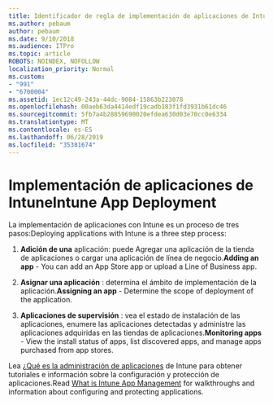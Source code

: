 ```yaml
---
title: Identificador de regla de implementación de aplicaciones de Intune 991
ms.author: pebaum
author: pebaum
ms.date: 9/10/2018
ms.audience: ITPro
ms.topic: article
ROBOTS: NOINDEX, NOFOLLOW
localization_priority: Normal
ms.custom:
- "991"
- "6700004"
ms.assetid: 1ec12c49-243a-44dc-9084-15863b223078
ms.openlocfilehash: 00aeb63da4414edf19cadb183f1fd3931b61dc46
ms.sourcegitcommit: 5fb7a4b28859690020efdea630d03e70cc0e6334
ms.translationtype: MT
ms.contentlocale: es-ES
ms.lasthandoff: 06/28/2019
ms.locfileid: "35381674"
---
```

# <a name="intune-app-deployment"></a><span data-ttu-id="16db1-102">Implementación de aplicaciones de Intune</span><span class="sxs-lookup"><span data-stu-id="16db1-102">Intune App Deployment</span></span>

<span data-ttu-id="16db1-103">La implementación de aplicaciones con Intune es un proceso de tres pasos:</span><span class="sxs-lookup"><span data-stu-id="16db1-103">Deploying applications with Intune is a three step process:</span></span>
  
1. <span data-ttu-id="16db1-104">**Adición de una** aplicación: puede Agregar una aplicación de la tienda de aplicaciones o cargar una aplicación de línea de negocio.</span><span class="sxs-lookup"><span data-stu-id="16db1-104">**Adding an app** - You can add an App Store app or upload a Line of Business app.</span></span>

2. <span data-ttu-id="16db1-105">**Asignar una aplicación** : determina el ámbito de implementación de la aplicación.</span><span class="sxs-lookup"><span data-stu-id="16db1-105">**Assigning an app** - Determine the scope of deployment of the application.</span></span>

3. <span data-ttu-id="16db1-106">**Aplicaciones de supervisión** : vea el estado de instalación de las aplicaciones, enumere las aplicaciones detectadas y administre las aplicaciones adquiridas en las tiendas de aplicaciones.</span><span class="sxs-lookup"><span data-stu-id="16db1-106">**Monitoring apps** - View the install status of apps, list discovered apps, and manage apps purchased from app stores.</span></span>

<span data-ttu-id="16db1-107">Lea [¿Qué es la administración de aplicaciones](https://docs.microsoft.com/intune/app-management) de Intune para obtener tutoriales e información sobre la configuración y protección de aplicaciones.</span><span class="sxs-lookup"><span data-stu-id="16db1-107">Read [What is Intune App Management](https://docs.microsoft.com/intune/app-management) for walkthroughs and information about configuring and protecting applications.</span></span>
  